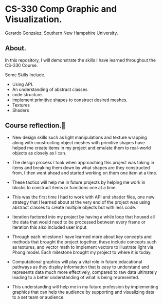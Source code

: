 # CS-330  Comp Graphic and Visualization. 
Gerardo Gonzalez. 
Southern New Hampshire University.  

## About.  

In this repository, I will demonstrate the skills I have learned throughout the CS-330 Course. 

Some Skills Include.  
* Using API. 
* An understanding of abstract classes. 
* code structure. 
* Implement primitive shapes to construct desired meshes.
* Textures
* Shaders

## Course reflection.:mag_right:  

* New design skills such as light manipulations and texture wrapping along with constructing object meshes with primitive shapes have helped me create items in my project and emulate them to real-world objects as closely as I can.   
<p> 

* The design process I took when approaching this project was taking in items and breaking them down by what shapes are they constructed from, I then went ahead and started working on them one item at a time.
<p>

* These tactics will help me in future projects by helping me work in blocks to construct items or functions one at a time.
<p>
  
* This was the first time I had to work with API and shader files, one new strategy that I learned about at the very end of the project was using abstract classes to create multiple objects but with less code. 
<p>

* Iteration factored into my project by having a while loop that housed all the data that would need to be processed between every frame or iteration this also included user input. 
<p> 

* Through each milestone I have learned more about key concepts and methods that brought the project together, these include concepts such as textures, and vector math to implement vectors to illustrate light via Phong model. Each milestone brought my project to where it is today.
<p> 

* Computational graphics will play a vital role in future educational pathways as they display information that is easy to understand and represents data much more effectively, compared to raw data ultimately leading to a better understanding of what is being represented.
<p>

* This understanding will help me in my future profession by implementing graphics that can help the audience by supporting and visualizing data to a set team or audience.  
<p>
